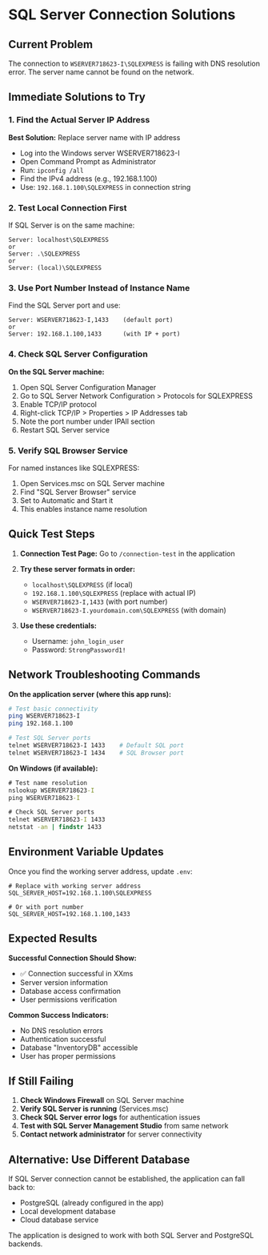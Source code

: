 # SQL Server Connection Solutions

## Current Problem
The connection to `WSERVER718623-I\SQLEXPRESS` is failing with DNS resolution error. The server name cannot be found on the network.

## Immediate Solutions to Try

### 1. Find the Actual Server IP Address
**Best Solution:** Replace server name with IP address
- Log into the Windows server WSERVER718623-I
- Open Command Prompt as Administrator
- Run: `ipconfig /all`
- Find the IPv4 address (e.g., 192.168.1.100)
- Use: `192.168.1.100\SQLEXPRESS` in connection string

### 2. Test Local Connection First
If SQL Server is on the same machine:
```
Server: localhost\SQLEXPRESS
or
Server: .\SQLEXPRESS
or  
Server: (local)\SQLEXPRESS
```

### 3. Use Port Number Instead of Instance Name
Find the SQL Server port and use:
```
Server: WSERVER718623-I,1433    (default port)
or
Server: 192.168.1.100,1433      (with IP + port)
```

### 4. Check SQL Server Configuration
**On the SQL Server machine:**
1. Open SQL Server Configuration Manager
2. Go to SQL Server Network Configuration > Protocols for SQLEXPRESS
3. Enable TCP/IP protocol
4. Right-click TCP/IP > Properties > IP Addresses tab
5. Note the port number under IPAll section
6. Restart SQL Server service

### 5. Verify SQL Browser Service
For named instances like SQLEXPRESS:
1. Open Services.msc on SQL Server machine
2. Find "SQL Server Browser" service
3. Set to Automatic and Start it
4. This enables instance name resolution

## Quick Test Steps

1. **Connection Test Page:** Go to `/connection-test` in the application
2. **Try these server formats in order:**
   - `localhost\SQLEXPRESS` (if local)
   - `192.168.1.100\SQLEXPRESS` (replace with actual IP)
   - `WSERVER718623-I,1433` (with port number)
   - `WSERVER718623-I.yourdomain.com\SQLEXPRESS` (with domain)

3. **Use these credentials:**
   - Username: `john_login_user`
   - Password: `StrongPassword1!`

## Network Troubleshooting Commands

**On the application server (where this app runs):**
```bash
# Test basic connectivity
ping WSERVER718623-I
ping 192.168.1.100

# Test SQL Server ports
telnet WSERVER718623-I 1433    # Default SQL port
telnet WSERVER718623-I 1434    # SQL Browser port
```

**On Windows (if available):**
```cmd
# Test name resolution
nslookup WSERVER718623-I
ping WSERVER718623-I

# Check SQL Server ports
telnet WSERVER718623-I 1433
netstat -an | findstr 1433
```

## Environment Variable Updates

Once you find the working server address, update `.env`:
```env
# Replace with working server address
SQL_SERVER_HOST=192.168.1.100\SQLEXPRESS

# Or with port number
SQL_SERVER_HOST=192.168.1.100,1433
```

## Expected Results

**Successful Connection Should Show:**
- ✅ Connection successful in XXms
- Server version information
- Database access confirmation
- User permissions verification

**Common Success Indicators:**
- No DNS resolution errors
- Authentication successful
- Database "InventoryDB" accessible
- User has proper permissions

## If Still Failing

1. **Check Windows Firewall** on SQL Server machine
2. **Verify SQL Server is running** (Services.msc)
3. **Check SQL Server error logs** for authentication issues
4. **Test with SQL Server Management Studio** from same network
5. **Contact network administrator** for server connectivity

## Alternative: Use Different Database

If SQL Server connection cannot be established, the application can fall back to:
- PostgreSQL (already configured in the app)
- Local development database
- Cloud database service

The application is designed to work with both SQL Server and PostgreSQL backends.